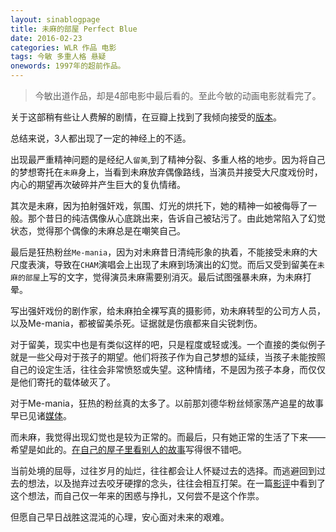 ```yaml
---
layout: sinablogpage
title: 未麻的部屋 Perfect Blue
date: 2016-02-23
categories: WLR 作品 电影
tags: 今敏 多重人格 悬疑
onewords: 1997年的超前作品。
---
```

> 今敏出道作品，却是4部电影中最后看的。至此今敏的动画电影就看完了。


关于这部稍有些让人费解的剧情，在豆瓣上找到了我倾向接受的[版本](http://movie.douban.com/review/5219279/)。

总结来说，3人都出现了一定的神经上的不适。

出现最严重精神问题的是经纪人`留美`,到了精神分裂、多重人格的地步。因为将自己的梦想寄托在`未麻`身上，当看到未麻放弃偶像路线，当演员并接受大尺度戏份时，内心的期望再次破碎并产生巨大的复仇情绪。

其次是未麻，因为拍射强奸戏，氛围、灯光的烘托下，她的精神一如被侮辱了一般。那个昔日的纯洁偶像从心底跳出来，告诉自己被玷污了。由此她常陷入了幻觉状态，觉得那个偶像的未麻总是在嘲笑自己。

最后是狂热粉丝`Me-mania`，因为对未麻昔日清纯形象的执着，不能接受未麻的大尺度表演，导致在`CHAM`演唱会上出现了未麻到场演出的幻觉。而后又受到留美在`未麻的部屋`上写的文字，觉得演员未麻需要别消灭。最后试图强暴未麻，为未麻打晕。

写出强奸戏份的剧作家，给未麻拍全裸写真的摄影师，劝未麻转型的公司方人员，以及Me-mania，都被留美杀死。证据就是伤痕都来自尖锐刺伤。

对于留美，现实中也是有类似这样的吧，只是程度或轻或浅。一个直接的类似例子就是一些父母对于孩子的期望。他们将孩子作为自己梦想的延续，当孩子未能按照自己的设定生活，往往会非常愤怒或失望。这种情绪，不是因为孩子本身，而仅仅是他们寄托的载体破灭了。

对于Me-mania，狂热的粉丝真的太多了。以前那刘德华粉丝倾家荡产追星的故事早已见诸[媒体](http://ent.163.com/07/0328/01/3AKS5L7200031H2L.html)。

而未麻，我觉得出现幻觉也是较为正常的。而最后，只有她正常的生活了下来——希望是如此的。[在自己的屋子里看别人的故事](http://movie.douban.com/review/1929856/)写得很不错吧。

当前处境的屈辱，过往岁月的灿烂，往往都会让人怀疑过去的选择。而逃避回到过去的想法，以及抛弃过去咬牙硬撑的念头，往往会相互打架。在一篇[影评](http://movie.douban.com/review/1807250/)中看到了这个想法，而自己仅一年来的困惑与挣扎，又何尝不是这个作祟。

但愿自己早日战胜这混沌的心理，安心面对未来的艰难。



